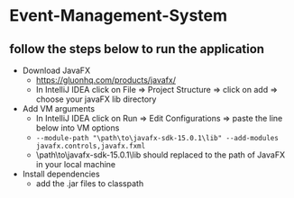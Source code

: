 # Event-Management-System
## follow the steps below to run the application
* Download JavaFX 
  * https://gluonhq.com/products/javafx/
  * In IntelliJ IDEA click on File => Project Structure => click on add => choose your javaFX lib directory
* Add VM arguments
  * In IntelliJ IDEA click on Run => Edit Configurations => paste the line below into VM options
   * ``` --module-path "\path\to\javafx-sdk-15.0.1\lib" --add-modules javafx.controls,javafx.fxml  ```
   *  \path\to\javafx-sdk-15.0.1\lib should replaced to the path of JavaFX in your local machine 
* Install dependencies
  * add the .jar files to classpath
